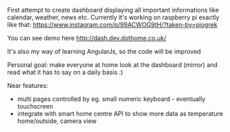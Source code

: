 First attempt to create dashboard displaying all important informations like calendar, weather, news etc. 
Currently it's working on raspberry pi exactly like that: https://www.instagram.com/p/99ACWOG9tH/?taken-by=piogrek

You can see demo here http://dash.dev.dothome.co.uk/ 

It's also my way of learning AngularJs, so the code will be improved

Personal goal: make everyone at home look at the dashboard (mirror) and read what it has to say on a daily basis :)

Near features:
- multi pages controlled by eg. small numeric keyboard - eventually touchscreen
- integrate with smart home centre API to show more data as temperature home/outside, camera view

